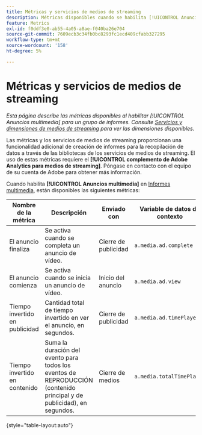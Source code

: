 ```yaml
---
title: Métricas y servicios de medios de streaming
description: Métricas disponibles cuando se habilita [!UICONTROL Anuncios multimedia] para un grupo de informes.
feature: Metrics
exl-id: f0ddf3e0-ab55-4a05-a8ae-f040ba26e704
source-git-commit: 7609ecb3c34fb0bc8293fc1ecd409cfabb327295
workflow-type: tm+mt
source-wordcount: '158'
ht-degree: 5%

---
```


# Métricas y servicios de medios de streaming

*Esta página describe las métricas disponibles al habilitar [!UICONTROL Anuncios multimedia] para un grupo de informes. Consulte [Servicios y dimensiones de medios de streaming](../dimensions/sm-ads.md) para ver las dimensiones disponibles.*

Las métricas y los servicios de medios de streaming proporcionan una funcionalidad adicional de creación de informes para la recopilación de datos a través de las bibliotecas de los servicios de medios de streaming. El uso de estas métricas requiere el **[!UICONTROL complemento de Adobe Analytics para medios de streaming]**. Póngase en contacto con el equipo de su cuenta de Adobe para obtener más información.

Cuando habilita **[!UICONTROL Anuncios multimedia]** en [Informes multimedia](/help/admin/admin/c-manage-report-suites/c-edit-report-suites/media-management.md), están disponibles las siguientes métricas:

| Nombre de la métrica | Descripción | Enviado con | Variable de datos de contexto |
| --- | --- | --- | --- |
| El anuncio finaliza | Se activa cuando se completa un anuncio de vídeo. | Cierre de publicidad | `a.media.ad.complete` |
| El anuncio comienza | Se activa cuando se inicia un anuncio de vídeo. | Inicio del anuncio | `a.media.ad.view` |
| Tiempo invertido en publicidad | Cantidad total de tiempo invertido en ver el anuncio, en segundos. | Cierre de publicidad | `a.media.ad.timePlayed` |
| Tiempo invertido en contenido | Suma la duración del evento para todos los eventos de REPRODUCCIÓN (contenido principal y de publicidad), en segundos. | Cierre de medios | `a.media.totalTimePlayed` |

{style="table-layout:auto"}
